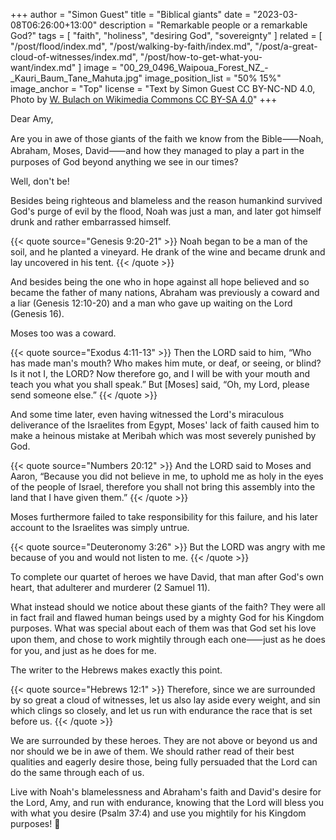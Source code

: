 +++
author = "Simon Guest"
title = "Biblical giants"
date = "2023-03-08T06:26:00+13:00"
description = "Remarkable people or a remarkable God?"
tags = [ "faith", "holiness", "desiring God", "sovereignty" ]
related = [ "/post/flood/index.md", "/post/walking-by-faith/index.md", "/post/a-great-cloud-of-witnesses/index.md", "/post/how-to-get-what-you-want/index.md" ]
image = "00_29_0496_Waipoua_Forest_NZ_-_Kauri_Baum_Tane_Mahuta.jpg"
image_position_list = "50% 15%"
image_anchor = "Top"
license = "Text by Simon Guest CC BY-NC-ND 4.0, Photo by [W. Bulach on Wikimedia Commons CC BY-SA 4.0](https://commons.m.wikimedia.org/wiki/File:00_29_0496_Waipoua_Forest_NZ_-_Kauri_Baum_Tane_Mahuta.jpg)"
+++

Dear Amy,

Are you in awe of those giants of the faith we know from the Bible⸺Noah, Abraham, Moses, David⸺and how they managed to play a part in the purposes of God beyond anything we see in our times?

Well, don't be!

Besides being righteous and blameless and the reason humankind survived God's purge of evil by the flood, Noah was just a man, and later got himself drunk and rather embarrassed himself.

{{< quote source="Genesis 9:20-21" >}}
Noah began to be a man of the soil, and he planted a vineyard. He drank of the wine and became drunk and lay uncovered in his tent.
{{< /quote >}}

And besides being the one who in hope against all hope believed and so became the father of many nations, Abraham was previously a coward and a liar (Genesis 12:10-20) and a man who gave up waiting on the Lord (Genesis 16).

Moses too was a coward.

{{< quote source="Exodus 4:11-13" >}}
Then the LORD said to him, “Who has made man's mouth? Who makes him mute, or deaf, or seeing, or blind? Is it not I, the LORD? Now therefore go, and I will be with your mouth and teach you what you shall speak.” But [Moses] said, “Oh, my Lord, please send someone else.”
{{< /quote >}}

And some time later, even having witnessed the Lord's miraculous deliverance of the Israelites from Egypt, Moses' lack of faith caused him to make a heinous mistake at Meribah which was most severely punished by God.

{{< quote source="Numbers 20:12" >}}
And the LORD said to Moses and Aaron, “Because you did not believe in me, to uphold me as holy in the eyes of the people of Israel, therefore you shall not bring this assembly into the land that I have given them.”
{{< /quote >}}

Moses furthermore failed to take responsibility for this failure, and his later account to the Israelites was simply untrue.

{{< quote source="Deuteronomy 3:26" >}}
But the LORD was angry with me because of you and would not listen to me.
{{< /quote >}}

To complete our quartet of heroes we have David, that man after God's own heart, that adulterer and murderer (2 Samuel 11).

What instead should we notice about these giants of the faith? They were all in fact frail and flawed human beings used by a mighty God for his Kingdom purposes. What was special about each of them was that God set his love upon them, and chose to work mightily through each one⸺just as he does for you, and just as he does for me.

The writer to the Hebrews makes exactly this point.

{{< quote source="Hebrews 12:1" >}}
Therefore, since we are surrounded by so great a cloud of witnesses, let us also lay aside every weight, and sin which clings so closely, and let us run with endurance the race that is set before us.
{{< /quote >}}

We are surrounded by these heroes. They are not above or beyond us and nor should we be in awe of them. We should rather read of their best qualities and eagerly desire those, being fully persuaded that the Lord can do the same through each of us.

Live with Noah's blamelessness and Abraham's faith and David's desire for the Lord, Amy, and run with endurance, knowing that the Lord will bless you with what you desire (Psalm 37:4) and use you mightily for his Kingdom purposes! 🙏
